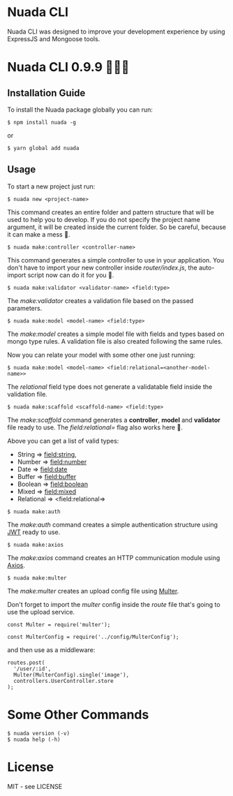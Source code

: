 # Nuada CLI

Nuada CLI was designed to improve your development experience by using ExpressJS and Mongoose tools.

# Nuada CLI 0.9.9 🎉🎉🎉

## Installation Guide

To install the Nuada package globally you can run:

```shell
$ npm install nuada -g
```

or

```shell
$ yarn global add nuada
```

## Usage

To start a new project just run:

```shell
$ nuada new <project-name>
```

This command creates an entire folder and pattern structure that will be used to help you to develop.
If you do not specify the project name argument, it will be created inside the current folder. So be careful, because it can make a mess 🤮.

```shell
$ nuada make:controller <controller-name>
```

This command generates a simple controller to use in your application.
You don't have to import your new controller inside _router/index.js_, the auto-import script now can do it for you 🎉.

```shell
$ nuada make:validator <validator-name> <field:type>
```

The _make:validator_ creates a validation file based on the passed parameters.

```shell
$ nuada make:model <model-name> <field:type>
```

The _make:model_ creates a simple model file with fields and types based on mongo type rules.
A validation file is also created following the same rules.

Now you can relate your model with some other one just running:

```shell
$ nuada make:model <model-name> <field:relational=<another-model-name>>
```

The _relational_ field type does not generate a validatable field inside the validation file.

```shell
$ nuada make:scaffold <scaffold-name> <field:type>
```

The _make:scaffold_ command generates a **controller**, **model** and **validator** file ready to use.
The _field:relational=<another-model-name>_ flag also works here 🎉.

Above you can get a list of valid types:

- String => <field:string>,
- Number => <field:number>
- Date => <field:date>
- Buffer => <field:buffer>
- Boolean => <field:boolean>
- Mixed => <field:mixed>
- Relational => <field:relational=<another-model-name>>

```shell
$ nuada make:auth
```

The _make:auth_ command creates a simple authentication structure using [JWT](https://jwt.io/) ready to use.

```shell
$ nuada make:axios
```

The _make:axios_ command creates an HTTP communication module using [Axios](https://github.com/axios/axios).

```shell
$ nuada make:multer
```

The _make:multer_ creates an upload config file using [Multer](https://github.com/expressjs/multer).

Don't forget to import the _multer_ config inside the _route_ file that's going to use the upload service.

```shell
const Multer = require('multer');

const MulterConfig = require('../config/MulterConfig');
```

and then use as a middleware:

```shell
routes.post(
  '/user/:id',
  Multer(MulterConfig).single('image'),
  controllers.UserController.store
);
```

# Some Other Commands

```shell
$ nuada version (-v)
$ nuada help (-h)
```

# License

MIT - see LICENSE
